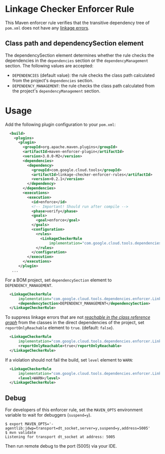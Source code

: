 # Linkage Checker Enforcer Rule

This Maven enforcer rule verifies that the transitive dependency tree of `pom.xml` does not have
any [linkage errors](../library-best-practices/glossary.md#types-of-conflicts-and-compatibility).

## Class path and dependencySection element

The dependencySection element determines whether the rule checks the dependencies in
the `dependencies` section or the `dependencyManagement` section.
The following values are accepted:

- `DEPENDENCIES` (default value): the rule checks the class path calculated from the project's
  `dependencies` section.
- `DEPENDENCY_MANAGEMENT`: the rule checks the class path calculated from the project's
  `dependencyManagement` section.

# Usage

Add the following plugin configuration to your `pom.xml`:

```xml
  <build>
    <plugins>
      <plugin>
        <groupId>org.apache.maven.plugins</groupId>
        <artifactId>maven-enforcer-plugin</artifactId>
        <version>3.0.0-M2</version>
        <dependencies>
          <dependency>
            <groupId>com.google.cloud.tools</groupId>
            <artifactId>linkage-checker-enforcer-rules</artifactId>
            <version>0.2.1</version>
          </dependency>
        </dependencies>
        <executions>
          <execution>
            <id>enforce</id>
            <!-- Important! Should run after compile -->
            <phase>verify</phase>
            <goals>
              <goal>enforce</goal>
            </goals>
            <configuration>
              <rules>
                <LinkageCheckerRule
                    implementation="com.google.cloud.tools.dependencies.enforcer.LinkageCheckerRule"/>
              </rules>
            </configuration>
          </execution>
        </executions>
      </plugin>
   ...
```

For a BOM project, set `dependencySection` element to `DEPENDENCY_MANAGEMENT`.

```xml
  <LinkageCheckerRule
      implementation="com.google.cloud.tools.dependencies.enforcer.LinkageCheckerRule">
      <dependencySection>DEPENDENCY_MANAGEMENT</dependencySection>
  </LinkageCheckerRule>
```

To suppress linkage errors that are not [_reachable in the class reference graph_](
../library-best-practices/glossary.md#class-reference-graph) from the classes in the direct
dependencies of the project, set `reportOnlyReachable` element to `true`. (default: `false`).

```xml
  <LinkageCheckerRule
      implementation="com.google.cloud.tools.dependencies.enforcer.LinkageCheckerRule">
      <reportOnlyReachable>true</reportOnlyReachable>
  </LinkageCheckerRule>
```

If a violation should not fail the build, set `level` element to `WARN`:

```xml
  <LinkageCheckerRule
      implementation="com.google.cloud.tools.dependencies.enforcer.LinkageCheckerRule">
      <level>WARN</level>
  </LinkageCheckerRule>
```

## Debug

For developers of this enforcer rule, set the `MAVEN_OPTS` environment variable to wait for
debuggers (`suspend=y`).

```
$ export MAVEN_OPTS='-agentlib:jdwp=transport=dt_socket,server=y,suspend=y,address=5005'
$ mvn validate
Listening for transport dt_socket at address: 5005
```

Then run remote debug to the port (5005) via your IDE.
